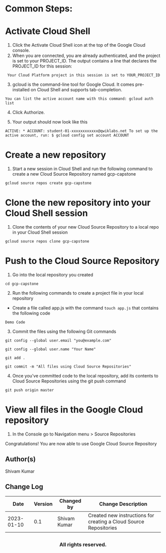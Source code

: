 # Common Steps:

# Activate Cloud Shell

1. Click the Activate Cloud Shell icon at the top of the Google Cloud console.
2. When you are connected, you are already authenticated, and the project is set to your PROJECT_ID. The output contains a line that declares the PROJECT_ID for this session:

` 
Your Cloud Platform project in this session is set to YOUR_PROJECT_ID
`

3. gcloud is the command-line tool for Google Cloud. It comes pre-installed on Cloud Shell and supports tab-completion.

`
You can list the active account name with this command:
gcloud auth list
`

4. Click Authorize.

5. Your output should now look like this

`
ACTIVE: *
ACCOUNT: student-01-xxxxxxxxxxxx@qwiklabs.net
To set up the active account, run:
    $ gcloud config set account ACCOUNT
`
# Create a new repository
1. Start a new session in Cloud Shell and run the following command to create a new Cloud Source Repository named gcp-capstone

`
gcloud source repos create gcp-capstone
`
# Clone the new repository into your Cloud Shell session

1. Clone the contents of your new Cloud Source Repository to a local repo in your Cloud Shell session

`
gcloud source repos clone gcp-capstone
`
# Push to the Cloud Source Repository

1. Go into the local repository you created

`
cd gcp-capstone
`

2. Run the following commands to create a project file in your local repository

- Create a file called app.js with the command ` touch app.js ` that contains the following code
 
`
Demo Code
`


3. Commit the files using the following Git commands

`
git config --global user.email "you@example.com"
`

`
git config --global user.name "Your Name"
`

`
git add .
`

`
git commit -m "All files using Cloud Source Repositories"
`

4. Once you've committed code to the local repository, add its contents to Cloud Source Repositories using the git push command

`
git push origin master
`

# View all files in the Google Cloud repository

1. In the Console go to Navigation menu > Source Repositories


Congratulations! You are now able to use Google Cloud Source Repository

## Author(s)
Shivam Kumar


## Change Log
| Date | Version | Changed by | Change Description |
|------|--------|--------|---------|
| 2023-01-10 | 0.1 | Shivam Kumar | Created new instructions for creating a Cloud Source Repositories|


## <h3 align="center"> All rights reserved. <h3/>

